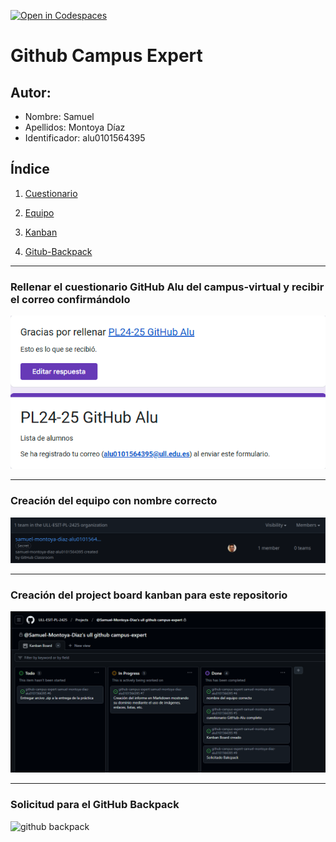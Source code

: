 [![Open in Codespaces](https://classroom.github.com/assets/launch-codespace-2972f46106e565e64193e422d61a12cf1da4916b45550586e14ef0a7c637dd04.svg)](https://classroom.github.com/open-in-codespaces?assignment_repo_id=17907297)
# Github Campus Expert 

## Autor:
- Nombre: Samuel 
- Apellidos: Montoya Díaz 
- Identificador: alu0101564395

## Índice
1. [Cuestionario](#Rellenar-el-cuestionario-GitHub-Alu-del-campus-virtual-y-recibir-el-correo-confirmándolo)

2. [Equipo](#Creación-del-equipo-con-nombre-correcto)

3. [Kanban](#Creación-del-project-board-kanban-para-este-repositorio)

4. [Gitub-Backpack](#Solicitud-para-el-GitHub-Backpack)








___
### Rellenar el cuestionario GitHub Alu del campus-virtual y recibir el correo confirmándolo

![correo de confirmacion del cuestionario](docs/Correo.png)
___
### Creación del equipo con nombre correcto

![equipo](docs/Equipo.png)
___
### Creación del project board kanban para este repositorio

![project board kanban](docs/Kanban_Board.png)
___
### Solicitud para el GitHub Backpack

![github backpack](docs/backpack.png)
